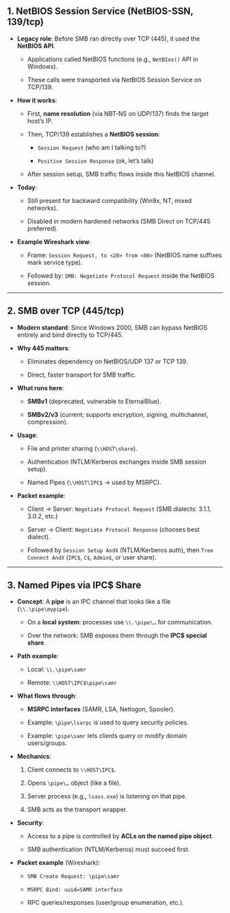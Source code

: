 ## 1. NetBIOS Session Service (NetBIOS-SSN, **139/tcp**)

- **Legacy role**: Before SMB ran directly over TCP (445), it used the **NetBIOS API**.
    
    - Applications called NetBIOS functions (e.g., `NetBIos()` API in Windows).
        
    - These calls were transported via NetBIOS Session Service on TCP/139.
        
- **How it works**:
    
    - First, **name resolution** (via NBT-NS on UDP/137) finds the target host’s IP.
        
    - Then, TCP/139 establishes a **NetBIOS session**:
        
        - `Session Request` (who am I talking to?)
            
        - `Positive Session Response` (ok, let’s talk)
            
    - After session setup, SMB traffic flows inside this NetBIOS channel.
        
- **Today**:
    
    - Still present for backward compatibility (Win9x, NT, mixed networks).
        
    - Disabled in modern hardened networks (SMB Direct on TCP/445 preferred).
        
- **Example Wireshark view**:
    
    - Frame: `Session Request, to <20> from <00>` (NetBIOS name suffixes mark service type).
        
    - Followed by: `SMB: Negotiate Protocol Request` inside the NetBIOS session.
        

---

## 2. SMB over TCP (**445/tcp**)

- **Modern standard**: Since Windows 2000, SMB can bypass NetBIOS entirely and bind directly to TCP/445.
    
- **Why 445 matters**:
    
    - Eliminates dependency on NetBIOS/UDP 137 or TCP 139.
        
    - Direct, faster transport for SMB traffic.
        
- **What runs here**:
    
    - **SMBv1** (deprecated, vulnerable to EternalBlue).
        
    - **SMBv2/v3** (current; supports encryption, signing, multichannel, compression).
        
- **Usage**:
    
    - File and printer sharing (`\\HOST\share`).
        
    - Authentication (NTLM/Kerberos exchanges inside SMB session setup).
        
    - Named Pipes (`\\HOST\IPC$` → used by MSRPC).
        
- **Packet example**:
    
    - Client → Server: `Negotiate Protocol Request` (SMB dialects: 3.1.1, 3.0.2, etc.)
        
    - Server → Client: `Negotiate Protocol Response` (chooses best dialect).
        
    - Followed by `Session Setup AndX` (NTLM/Kerberos auth), then `Tree Connect AndX` (`IPC$`, `C$`, `Admin$`, or user share).
        

---

## 3. Named Pipes via IPC$ Share

- **Concept**: A **pipe** is an IPC channel that looks like a file (`\\.\pipe\mypipe`).
    
    - On a **local system**: processes use `\\.\pipe\…` for communication.
        
    - Over the network: SMB exposes them through the **IPC$ special share**.
        
- **Path example**:
    
    - Local: `\\.\pipe\samr`
        
    - Remote: `\\HOST\IPC$\pipe\samr`
        
- **What flows through**:
    
    - **MSRPC interfaces** (SAMR, LSA, Netlogon, Spooler).
        
    - Example: `\pipe\lsarpc` is used to query security policies.
        
    - Example: `\pipe\samr` lets clients query or modify domain users/groups.
        
- **Mechanics**:
    
    1. Client connects to `\\HOST\IPC$`.
        
    2. Opens `\pipe\…` object (like a file).
        
    3. Server process (e.g., `lsass.exe`) is listening on that pipe.
        
    4. SMB acts as the transport wrapper.
        
- **Security**:
    
    - Access to a pipe is controlled by **ACLs on the named pipe object**.
        
    - SMB authentication (NTLM/Kerberos) must succeed first.
        
- **Packet example** (Wireshark):
    
    - `SMB Create Request: \pipe\samr`
        
    - `MSRPC Bind: uuid=SAMR interface`
        
    - RPC queries/responses (user/group enumeration, etc.).